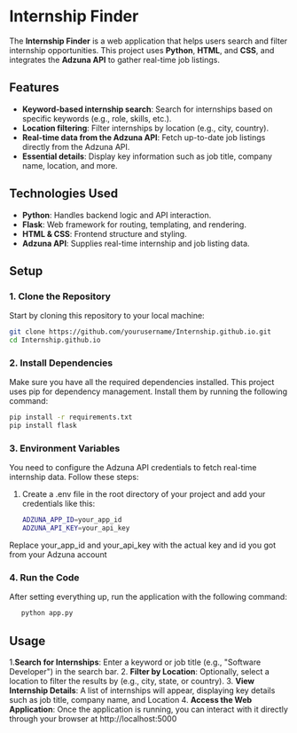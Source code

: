 # Internship Finder

The **Internship Finder** is a web application that helps users search and filter internship opportunities. This project uses **Python**, **HTML**, and **CSS**, and integrates the **Adzuna API** to gather real-time job listings.

## Features
- **Keyword-based internship search**: Search for internships based on specific keywords (e.g., role, skills, etc.).
- **Location filtering**: Filter internships by location (e.g., city, country).
- **Real-time data from the Adzuna API**: Fetch up-to-date job listings directly from the Adzuna API.
- **Essential details**: Display key information such as job title, company name, location, and more.

## Technologies Used
- **Python**: Handles backend logic and API interaction.
- **Flask**: Web framework for routing, templating, and rendering.
- **HTML & CSS**: Frontend structure and styling.
- **Adzuna API**: Supplies real-time internship and job listing data.

## Setup

### 1. Clone the Repository

Start by cloning this repository to your local machine:

```bash
git clone https://github.com/yourusername/Internship.github.io.git
cd Internship.github.io
```
### 2. Install Dependencies

Make sure you have all the required dependencies installed. This project uses pip for dependency management. Install them by running the following command:
```bash
pip install -r requirements.txt
pip install flask
```
### 3. Environment Variables

You need to configure the Adzuna API credentials to fetch real-time internship data. Follow these steps:
   1. Create a .env file in the root directory of your project and add your credentials like this:
      ```bash
      ADZUNA_APP_ID=your_app_id
      ADZUNA_API_KEY=your_api_key
      ```
Replace your_app_id and your_api_key with the actual key and id you got from your Adzuna account
### 4. Run the Code

After setting everything up, run the application with the following command:

   ```bash
      python app.py
   ```
## Usage
1.**Search for Internships**:  Enter a keyword or job title (e.g., "Software Developer") in the search bar.
2. **Filter by Location**: Optionally, select a location to filter the results by (e.g., city, state, or country).
3. **View Internship Details**: A list of internships will appear, displaying key details such as job title, company name, and Location
4. **Access the Web Application**: Once the application is running, you can interact with it directly through your browser at http://localhost:5000
